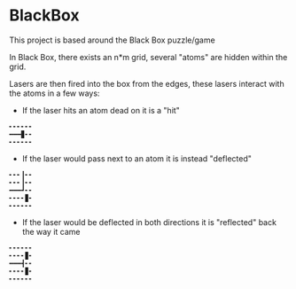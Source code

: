 # BlackBox
This project is based around the Black Box puzzle/game


In Black Box, there exists an n*m grid, several "atoms" are hidden within the grid. 

Lasers are then fired into the box from the edges, these lasers interact with the atoms in a few ways: 
- If the laser hits an atom dead on it is a "hit"

```
╸╸╸╸╸╸
━━━▊╸╸
╸╸╸╸╸╸
```

- If the laser would pass next to an atom it is instead "deflected"
```
╸╸╸┃╸╸
╸╸╸┃╸╸
━━━┛╸╸
╸╸╸╸▊╸
╸╸╸╸╸╸
```

- If the laser would be deflected in both directions it is "reflected" back the way it came
```
╸╸╸╸╸╸
╸╸╸╸▊╸
━━━┫╸╸
╸╸╸╸▊╸
╸╸╸╸╸╸
```